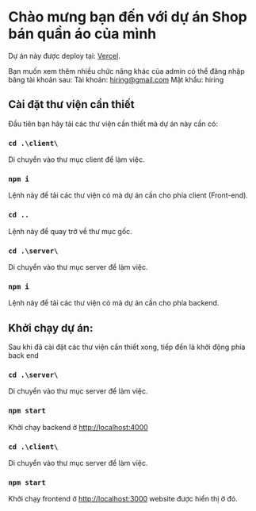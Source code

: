 # Chào mưng bạn đến với dự án Shop bán quần áo của mình

Dự án này được deploy tại: [Vercel](https://ttcs-web-mern.vercel.app/).

Bạn muốn xem thêm nhiều chức năng khác của admin có thể đăng nhập băng tài khoản sau:
Tài khoản: hiring@gmail.com
Mật khẩu: hiring
## Cài đặt thư viện cần thiết

Đầu tiên bạn hãy tải các thư viện cần thiết mà dự án này cần có:

### `cd .\client\`
Di chuyển vào thư mục client để làm việc.
### `npm i`
Lệnh này để tải các thư viện có mà dự án cần cho phía client (Front-end).
### `cd ..`
Lệnh này để quay trở về thư mục gốc.
### `cd .\server\`
Di chuyển vào thư mục server để làm việc.
### `npm i`
Lệnh này để tải các thư viện có mà dự án cần cho phía backend.

## Khởi chạy dự án:
Sau khi đã cài đặt các thư viện cần thiết xong, tiếp đến là khởi động phía back end

### `cd .\server\`
Di chuyển vào thư mục server để làm việc.

### `npm start`
Khởi chạy backend ở [http://localhost:4000](http://localhost:4000)


### `cd .\client\`
Di chuyển vào thư mục server để làm việc.

### `npm start`
Khởi chạy frontend ở [http://localhost:3000](http://localhost:3000) website được hiển thị ở đó.




